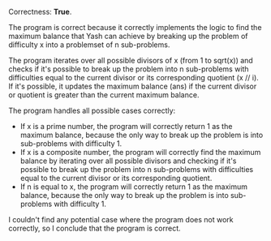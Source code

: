 Correctness: **True**.

The program is correct because it correctly implements the logic to find the maximum balance that Yash can achieve by breaking up the problem of difficulty x into a problemset of n sub-problems.

The program iterates over all possible divisors of x (from 1 to sqrt(x)) and checks if it's possible to break up the problem into n sub-problems with difficulties equal to the current divisor or its corresponding quotient (x // i). If it's possible, it updates the maximum balance (ans) if the current divisor or quotient is greater than the current maximum balance.

The program handles all possible cases correctly:

* If x is a prime number, the program will correctly return 1 as the maximum balance, because the only way to break up the problem is into sub-problems with difficulty 1.
* If x is a composite number, the program will correctly find the maximum balance by iterating over all possible divisors and checking if it's possible to break up the problem into n sub-problems with difficulties equal to the current divisor or its corresponding quotient.
* If n is equal to x, the program will correctly return 1 as the maximum balance, because the only way to break up the problem is into sub-problems with difficulty 1.

I couldn't find any potential case where the program does not work correctly, so I conclude that the program is correct.